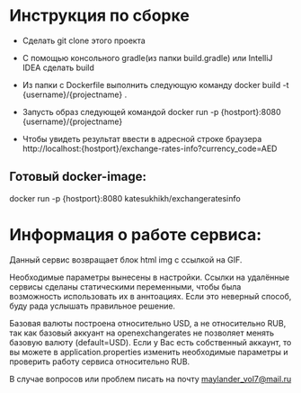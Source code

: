 # Инструкция по сборке

- Сделать git clone этого проекта

- С помощью консольного gradle(из папки build.gradle) или IntelliJ IDEA сделать build

- Из папки с Dockerfile выполнить следующую команду
docker build -t {username}/{projectname} .

- Запусть образ следующей командой
docker run -p {hostport}:8080 {username}/{projectname}

- Чтобы увидеть результат ввести в адресной строке браузера
http://localhost:{hostport}/exchange-rates-info?currency_code=AED

## Готовый docker-image:
docker run -p {hostport}:8080 katesukhikh/exchangeratesinfo


# Информация о работе сервиса:

Данный сервис возвращает блок html img с ссылкой на GIF.

Необходимые параметры вынесены в настройки. Ссылки на удалённые сервисы сделаны статическими переменными, чтобы была возможность использовать их в аннтоациях. Если это неверный способ, буду рада услышать правильное решение.

Базовая валюты построена относительно USD, а не относительно RUB, так как базовый аккуант на openexchangerates не позволяет менять базовую валюту (default=USD). 
Если у Вас есть собственный аккаунт, то вы можете в application.properties изменить необходимые параметры и проверить работу сервиса относительно RUB.

В случае вопросов или проблем писать на почту
maylander_vol7@mail.ru
